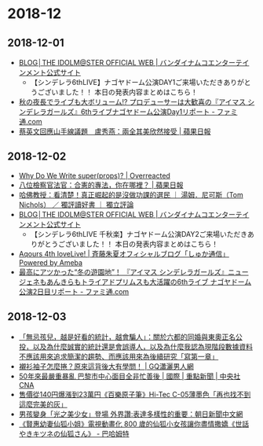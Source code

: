 # 2018-12

## 2018-12-01

- [BLOG│THE IDOLM@STER OFFICIAL WEB | バンダイナムコエンターテインメント公式サイト](https://idolmaster.jp/blog/?p=52166)
  - 【シンデレラ6thLIVE】ナゴヤドーム公演DAY1ご来場いただきありがとうございました！！ 本日の発表内容まとめはこちら！
- [秋の夜長でライブも大ボリューム!? プロデューサーは大歓喜の『アイマス シンデレラガールズ』6thライブナゴヤドーム公演Day1リポート - ファミ通.com](https://www.famitsu.com/news/201812/01168546.html)
- [蔡英文回應山手線議題　盧秀燕：兩全其美欣然接受 | 蘋果日報](https://tw.appledaily.com/new/realtime/20181201/1476605/)

## 2018-12-02

- [Why Do We Write super(props)? | Overreacted](https://overreacted.io/why-do-we-write-super-props/)
- [八位檢察官法官：合憲的專法，你在哪裡？ | 蘋果日報](https://tw.appledaily.com/new/realtime/20170531/1129145/)
- [哈佛教授：看清楚！真正崛起的是沒做功課的選民 ｜ 湯姆．尼可斯（Tom Nichols） ／ 獨評讀好書 ｜ 獨立評論](https://opinion.cw.com.tw/blog/profile/390/article/7517)
- [BLOG│THE IDOLM@STER OFFICIAL WEB | バンダイナムコエンターテインメント公式サイト](https://idolmaster.jp/blog/?p=52168)
  - 【シンデレラ6thLIVE 千秋楽】ナゴヤドーム公演DAY2ご来場いただきありがとうございました！！ 本日の発表内容まとめはこちら！
- [Aqours 4th loveLive! | 斉藤朱夏オフィシャルブログ「しゅか通信」Powered by Ameba](https://ameblo.jp/shuka-saito/entry-12422691364.html)
- [最高にアツかった“冬の遊園地”！ 『アイマス シンデレラガールズ』ニュージェネもあんきらもトライアドプリムスも大活躍の6thライブ ナゴヤドーム公演2日目リポート - ファミ通.com](https://www.famitsu.com/news/201812/02168560.html)

## 2018-12-03

- [「無忌孩兒，越是好看的統計，越會騙人」：關於六都的同婚與東奧正名公投，以及為什麼誠實的統計還是會誤導人，以及為什麼我認為現階段數據資料不應該用來追求簡潔的趨勢、而應該用來為後續研究「寫第一章」](https://www.facebook.com/notes/%E8%AC%9D%E9%81%94%E6%96%87/%E7%84%A1%E5%BF%8C%E5%AD%A9%E5%85%92%E8%B6%8A%E6%98%AF%E5%A5%BD%E7%9C%8B%E7%9A%84%E7%B5%B1%E8%A8%88%E8%B6%8A%E6%9C%83%E9%A8%99%E4%BA%BA%E9%97%9C%E6%96%BC%E5%85%AD%E9%83%BD%E7%9A%84%E5%90%8C%E5%A9%9A%E8%88%87%E6%9D%B1%E5%A5%A7%E6%AD%A3%E5%90%8D%E5%85%AC%E6%8A%95%E4%BB%A5%E5%8F%8A%E7%82%BA%E4%BB%80%E9%BA%BC%E8%AA%A0%E5%AF%A6%E7%9A%84%E7%B5%B1%E8%A8%88%E9%82%84%E6%98%AF%E6%9C%83%E8%AA%A4%E5%B0%8E%E4%BA%BA%E4%BB%A5%E5%8F%8A%E7%82%BA%E4%BB%80%E9%BA%BC%E6%88%91%E8%AA%8D%E7%82%BA%E7%8F%BE%E9%9A%8E%E6%AE%B5%E6%95%B8%E6%93%9A%E8%B3%87%E6%96%99%E4%B8%8D%E6%87%89%E8%A9%B2%E7%94%A8%E4%BE%86%E8%BF%BD%E6%B1%82%E7%B0%A1%E6%BD%94%E7%9A%84%E8%B6%A8%E5%8B%A2%E8%80%8C%E6%87%89%E8%A9%B2%E7%94%A8%E4%BE%86%E7%82%BA%E5%BE%8C%E7%BA%8C/10156088931835945/)
- [襯衫袖子怎麼捲？原來這背後大有學問！ | GQ瀟灑男人網](https://www.gq.com.tw/fashion/fashion-news/content-37986.html)
- [50年來最嚴重暴亂 巴黎市中心面目全非忙善後 | 國際 | 重點新聞 | 中央社 CNA](https://www.cna.com.tw/news/firstnews/201812030003.aspx)
- [售價從140円爆漲到23萬円《百樂原子筆》Hi-Tec C-05薄墨色「再也找不到這麼完美的灰」](https://news.gamme.com.tw/1615058)
- [男孩變身「光之美少女」登場 外界讚:表達多樣性的重要：朝日新聞中文網](https://asahichinese-f.com/society/11987570)
- [《賢惠幼妻仙狐小姐》電視動畫化 800 歲的仙狐小女孩讓你盡情撒嬌《世話やきキツネの仙狐さん》 - 巴哈姆特](https://gnn.gamer.com.tw/9/171969.html)
